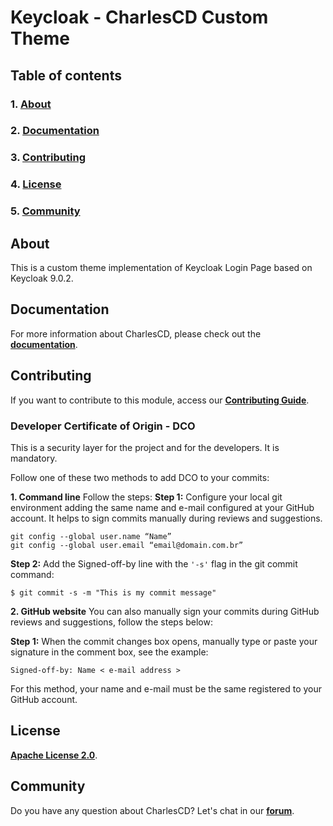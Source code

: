 # **Keycloak - CharlesCD Custom Theme**

## **Table of contents**
### 1. [**About**](#About)
### 2. [**Documentation**](#Documentation)
### 3. [**Contributing**](#Contributing)
### 4. [**License**](#License)
### 5. [**Community**](#Community)

## **About**
This is a custom theme implementation of Keycloak Login Page based on Keycloak 9.0.2.

## **Documentation**

For more information about CharlesCD, please check out the [**documentation**](https://docs.charlescd.io/).

## **Contributing**

If you want to contribute to this module, access our [**Contributing Guide**](https://github.com/ZupIT/charlescd/blob/main/CONTRIBUTING.md).

### **Developer Certificate of Origin - DCO**

 This is a security layer for the project and for the developers. It is mandatory.
 
 Follow one of these two methods to add DCO to your commits:
 
**1. Command line**
 Follow the steps: 
 **Step 1:** Configure your local git environment adding the same name and e-mail configured at your GitHub account. It helps to sign commits manually during reviews and suggestions.

 ```
git config --global user.name “Name”
git config --global user.email “email@domain.com.br”
```
**Step 2:** Add the Signed-off-by line with the `'-s'` flag in the git commit command:

```
$ git commit -s -m "This is my commit message"
```

**2. GitHub website**
You can also manually sign your commits during GitHub reviews and suggestions, follow the steps below: 

**Step 1:** When the commit changes box opens, manually type or paste your signature in the comment box, see the example:

```
Signed-off-by: Name < e-mail address >
```

For this method, your name and e-mail must be the same registered to your GitHub account.

## **License**
[**Apache License 2.0**](https://github.com/ZupIT/charlescd/blob/main/LICENSE).

## **Community**

Do you have any question about CharlesCD? Let's chat in our [**forum**](https://forum.zup.com.br/). 
